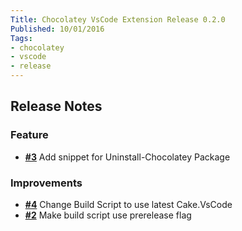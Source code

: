 ```yaml
---
Title: Chocolatey VsCode Extension Release 0.2.0
Published: 10/01/2016
Tags:
- chocolatey
- vscode
- release
---
```


## Release Notes

### Feature

- [**#3**](https://github.com/gep13/chocolatey-vscode/issues/3) Add snippet for Uninstall-Chocolatey Package

### Improvements

- [**#4**](https://github.com/gep13/chocolatey-vscode/issues/4) Change Build Script to use latest Cake.VsCode
- [**#2**](https://github.com/gep13/chocolatey-vscode/issues/2) Make build script use prerelease flag
